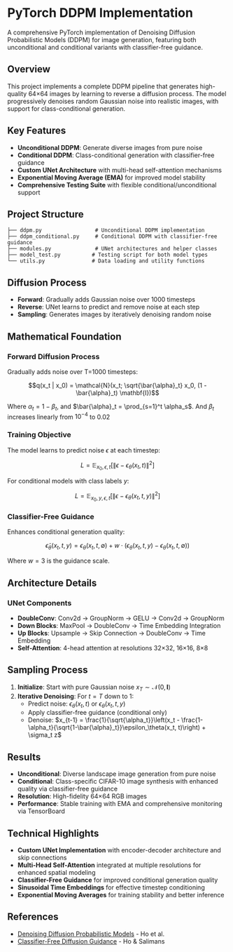 # PyTorch DDPM Implementation

A comprehensive PyTorch implementation of Denoising Diffusion Probabilistic Models (DDPM) for image generation, featuring both unconditional and conditional variants with classifier-free guidance.

## Overview

This project implements a complete DDPM pipeline that generates high-quality 64×64 images by learning to reverse a diffusion process. The model progressively denoises random Gaussian noise into realistic images, with support for class-conditional generation.

## Key Features

- **Unconditional DDPM**: Generate diverse images from pure noise
- **Conditional DDPM**: Class-conditional generation with classifier-free guidance  
- **Custom UNet Architecture** with multi-head self-attention mechanisms
- **Exponential Moving Average (EMA)** for improved model stability
- **Comprehensive Testing Suite** with flexible conditional/unconditional support

## Project Structure

```
├── ddpm.py                 # Unconditional DDPM implementation
├── ddpm_conditional.py     # Conditional DDPM with classifier-free guidance
├── modules.py              # UNet architectures and helper classes
├── model_test.py          # Testing script for both model types
└── utils.py               # Data loading and utility functions
```

## Diffusion Process

- **Forward**: Gradually adds Gaussian noise over 1000 timesteps
- **Reverse**: UNet learns to predict and remove noise at each step  
- **Sampling**: Generates images by iteratively denoising random noise

## Mathematical Foundation

### Forward Diffusion Process
Gradually adds noise over T=1000 timesteps:

$$q(x_t | x_0) = \mathcal{N}(x_t; \sqrt{\bar{\alpha}_t} x_0, (1 - \bar{\alpha}_t) \mathbf{I})$$

Where $\alpha_t = 1 - \beta_t$, and $\bar{\alpha}_t = \prod_{s=1}^t \alpha_s$.
And $\beta_t$ increases linearly from $10^{-4}$ to $0.02$


### Training Objective
The model learns to predict noise $\epsilon$ at each timestep:

$$L = \mathbb{E}_{x_0, \epsilon, t} \left[ \|\epsilon - \epsilon_\theta(x_t, t)\|^2 \right]$$

For conditional models with class labels $y$:

$$L = \mathbb{E}_{x_0, y, \epsilon, t} \left[ \|\epsilon - \epsilon_\theta(x_t, t, y)\|^2 \right]$$

### Classifier-Free Guidance
Enhances conditional generation quality:

$$\tilde{\epsilon}_\theta(x_t, t, y) = \epsilon_\theta(x_t, t, \emptyset) + w \cdot (\epsilon_\theta(x_t, t, y) - \epsilon_\theta(x_t, t, \emptyset))$$

Where $w = 3$ is the guidance scale.

## Architecture Details

### UNet Components
- **DoubleConv**: Conv2d → GroupNorm → GELU → Conv2d → GroupNorm
- **Down Blocks**: MaxPool → DoubleConv → Time Embedding Integration
- **Up Blocks**: Upsample → Skip Connection → DoubleConv → Time Embedding
- **Self-Attention**: 4-head attention at resolutions 32×32, 16×16, 8×8

## Sampling Process

1. **Initialize**: Start with pure Gaussian noise $x_T \sim \mathcal{N}(0, \mathbf{I})$
2. **Iterative Denoising**: For $t = T$ down to $1$:
   - Predict noise: $\epsilon_\theta(x_t, t)$ or $\epsilon_\theta(x_t, t, y)$
   - Apply classifier-free guidance (conditional only)
   - Denoise: $x_{t-1} = \frac{1}{\sqrt{\alpha_t}}\left(x_t - \frac{1-\alpha_t}{\sqrt{1-\bar{\alpha}_t}}\epsilon_\theta(x_t, t)\right) + \sigma_t z$

## Results

- **Unconditional**: Diverse landscape image generation from pure noise
- **Conditional**: Class-specific CIFAR-10 image synthesis with enhanced quality via classifier-free guidance  
- **Resolution**: High-fidelity 64×64 RGB images
- **Performance**: Stable training with EMA and comprehensive monitoring via TensorBoard

## Technical Highlights

- **Custom UNet Implementation** with encoder-decoder architecture and skip connections
- **Multi-Head Self-Attention** integrated at multiple resolutions for enhanced spatial modeling
- **Classifier-Free Guidance** for improved conditional generation quality
- **Sinusoidal Time Embeddings** for effective timestep conditioning
- **Exponential Moving Averages** for training stability and better inference

## References

- [Denoising Diffusion Probabilistic Models](https://arxiv.org/abs/2006.11239) - Ho et al.
- [Classifier-Free Diffusion Guidance](https://arxiv.org/abs/2207.12598) - Ho & Salimans